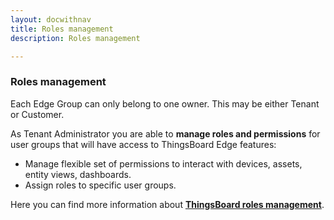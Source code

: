 ```yaml
---
layout: docwithnav
title: Roles management
description: Roles management

---
```

### Roles management

Each Edge Group can only belong to one owner. This may be either Tenant or Customer. 

As Tenant Administrator you are able to **manage roles and permissions** for user groups that will have access to ThingsBoard Edge features:
 * Manage flexible set of permissions to interact with devices, assets, entity views, dashboards.
 * Assign roles to specific user groups.
 
Here you can find more information about [**ThingsBoard roles management**](/docs/user-guide/rbac/).
